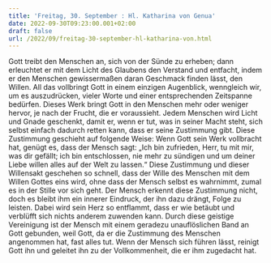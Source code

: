 ```yaml
---
title: 'Freitag, 30. September : Hl. Katharina von Genua'
date: 2022-09-30T09:23:00.001+02:00
draft: false
url: /2022/09/freitag-30-september-hl-katharina-von.html
---
```


Gott treibt den Menschen an, sich von der Sünde zu erheben; dann erleuchtet er mit dem Licht des Glaubens den Verstand und entfacht, indem er den Menschen gewissermaßen daran Geschmack finden lässt, den Willen. All das vollbringt Gott in einem einzigen Augenblick, wenngleich wir, um es auszudrücken, vieler Worte und einer entsprechenden Zeitspanne bedürfen. Dieses Werk bringt Gott in den Menschen mehr oder weniger hervor, je nach der Frucht, die er voraussieht. Jedem Menschen wird Licht und Gnade geschenkt, damit er, wenn er tut, was in seiner Macht steht, sich selbst einfach dadurch retten kann, dass er seine Zustimmung gibt. Diese Zustimmung geschieht auf folgende Weise: Wenn Gott sein Werk vollbracht hat, genügt es, dass der Mensch sagt: „Ich bin zufrieden, Herr, tu mit mir, was dir gefällt; ich bin entschlossen, nie mehr zu sündigen und um deiner Liebe willen alles auf der Welt zu lassen.“ Diese Zustimmung und dieser Willensakt geschehen so schnell, dass der Wille des Menschen mit dem Willen Gottes eins wird, ohne dass der Mensch selbst es wahrnimmt, zumal es in der Stille vor sich geht. Der Mensch erkennt diese Zustimmung nicht, doch es bleibt ihm ein innerer Eindruck, der ihn dazu drängt, Folge zu leisten. Dabei wird sein Herz so entflammt, dass er wie betäubt und verblüfft sich nichts anderem zuwenden kann. Durch diese geistige Vereinigung ist der Mensch mit einem geradezu unauflöslichen Band an Gott gebunden, weil Gott, da er die Zustimmung des Menschen angenommen hat, fast alles tut. Wenn der Mensch sich führen lässt, reinigt Gott ihn und geleitet ihn zu der Vollkommenheit, die er ihm zugedacht hat.